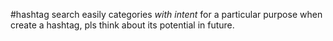 #hashtag search easily
categories *with intent*
for a particular purpose
when create a hashtag, pls think about its potential in future.